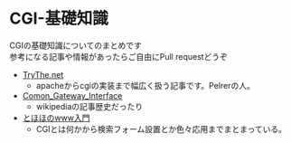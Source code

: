 # CGI-基礎知識
CGIの基礎知識についてのまとめです<br>
参考になる記事や情報があったらご自由にPull requestどうぞ<br>

- [TryThe.net](http://www.tryhp.net/) 
  - apacheからcgiの実装まで幅広く扱う記事です。Pelrerの人。<br>
- [Comon_Gateway_Interface](https://ja.wikipedia.org/wiki/Common_Gateway_Interface) 
  - wikipediaの記事歴史だったり<br>
- [とほほのwww入門](http://www.tohoho-web.com/wwwcgi.htm) 
  - CGIとは何かから検索フォーム設置とか色々応用までまとまっている。
